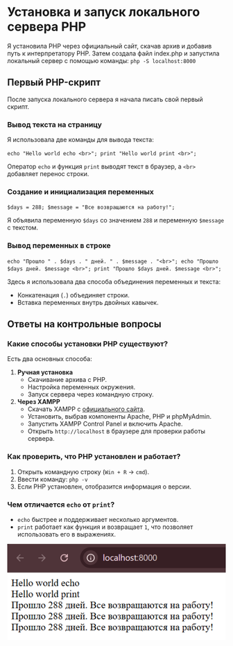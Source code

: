 # Установка и запуск локального сервера PHP

Я установила PHP через официальный сайт, скачав архив и добавив путь к интерпретатору PHP. Затем создала файл index.php и запустила локальный сервер с помощью команды: `php -S localhost:8000`

## Первый PHP-скрипт

После запуска локального сервера я начала писать свой первый скрипт.

### Вывод текста на страницу

Я использовала две команды для вывода текста:

`
echo "Hello world echo <br>";
print "Hello world print <br>";
`

Оператор `echo` и функция `print` выводят текст в браузер, а `<br>` добавляет перенос строки.

### Создание и инициализация переменных

`
$days = 288;
$message = "Все возвращаются на работу!";
`

Я объявила переменную `$days` со значением `288` и переменную `$message` с текстом.

### Вывод переменных в строке

`
echo "Прошло " . $days . " дней. " . $message . "<br>";
echo "Прошло $days дней. $message <br>";
print "Прошло $days дней. $message <br>";
`

Здесь я использовала два способа объединения переменных и текста:

* Конкатенация (`.`) объединяет строки.
* Вставка переменных внутрь двойных кавычек.

## Ответы на контрольные вопросы

### Какие способы установки PHP существуют?

Есть два основных способа:

1. **Ручная установка**
   * Скачивание архива с PHP.
   * Настройка переменных окружения.
   * Запуск сервера через командную строку.
2. **Через XAMPP**
   * Скачать XAMPP с [официального сайта](https://www.apachefriends.org).
   * Установить, выбрав компоненты Apache, PHP и phpMyAdmin.
   * Запустить XAMPP Control Panel и включить Apache.
   * Открыть `http://localhost` в браузере для проверки работы сервера.

### Как проверить, что PHP установлен и работает?

1. Открыть командную строку (`Win + R` → `cmd`).
2. Ввести команду:  `php -v`
3. Если PHP установлен, отобразится информация о версии.

### Чем отличается `echo` от `print`?

* `echo` быстрее и поддерживает несколько аргументов.
* `print` работает как функция и возвращает `1`, что позволяет использовать его в выражениях.

![alt text](image.png)
